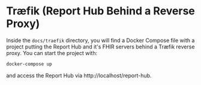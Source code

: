 # Træfik (Report Hub Behind a Reverse Proxy)

Inside the `docs/traefik` directory, you will find a Docker Compose file with a project putting the
Report Hub and it's FHIR servers behind a Træfik reverse proxy. You can start the project with:

```sh
docker-compose up
```

and access the Report Hub via http://localhost/report-hub.
